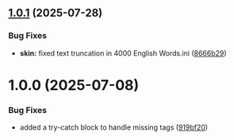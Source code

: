 ## [1.0.1](https://github.com/Mumbela/Gakusei/compare/v1.0.0...v1.0.1) (2025-07-28)


### Bug Fixes

* **skin:** fixed text truncation in 4000 English Words.ini ([8666b29](https://github.com/Mumbela/Gakusei/commit/8666b2967c047dd6755848f8600014dfe028bed0))

# 1.0.0 (2025-07-08)


### Bug Fixes

* added a try-catch block to handle missing tags ([919bf20](https://github.com/Mumbela/Gakusei/commit/919bf20c800bf8f0312b7acf61393e4287632097))
